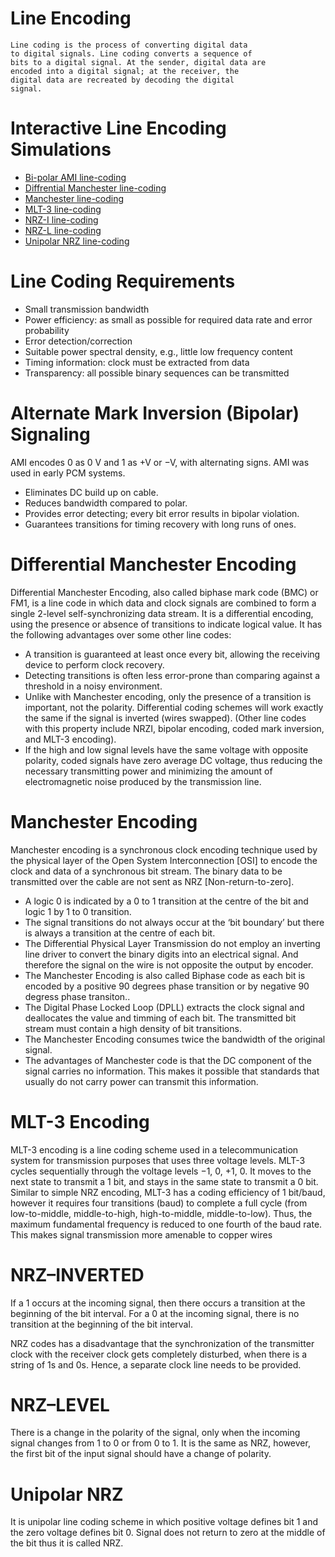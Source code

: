 
# Line Encoding 

```
Line coding is the process of converting digital data
to digital signals. Line coding converts a sequence of
bits to a digital signal. At the sender, digital data are
encoded into a digital signal; at the receiver, the
digital data are recreated by decoding the digital
signal.
```

# Interactive Line Encoding Simulations 
* [Bi-polar AMI line-coding](https://two-ticks.github.io/line-encoding/bipolar-ami-line-coding.html)
* [Diffrential Manchester line-coding](https://two-ticks.github.io/line-encoding/diffrential-manchester-line-coding.html)
* [Manchester line-coding](https://two-ticks.github.io/line-encoding/manchester-line-coding.html)
* [MLT-3 line-coding](https://two-ticks.github.io/line-encoding/mlt-3-line-coding.html)
* [NRZ-I line-coding](https://two-ticks.github.io/line-encoding/nrz-i-line-coding.html)
* [NRZ-L line-coding](https://two-ticks.github.io/line-encoding/nrz-l-line-coding.html)
* [Unipolar NRZ line-coding](https://two-ticks.github.io/line-encoding/unipolar-nrz-line-coding.html)

# Line Coding Requirements

* Small transmission bandwidth
* Power efficiency: as small as possible for required data rate and error
  probability
* Error detection/correction
* Suitable power spectral density, e.g., little low frequency content
* Timing information: clock must be extracted from data
* Transparency: all possible binary sequences can be transmitted

# Alternate Mark Inversion (Bipolar) Signaling
AMI encodes 0 as 0 V and 1 as +V or −V, with alternating signs.
AMI was used in early PCM systems.
* Eliminates DC build up on cable.
* Reduces bandwidth compared to polar.
* Provides error detecting; every bit error results in bipolar violation.
* Guarantees transitions for timing recovery with long runs of ones.
# Differential Manchester Encoding
Differential Manchester Encoding, also called biphase mark code (BMC) or FM1, is a line code in which data and clock signals are combined to form a single 2-level self-synchronizing data stream. It is a differential encoding, using the presence or absence of transitions to indicate logical value. It has the following advantages over some other line codes:

* A transition is guaranteed at least once every bit, allowing the receiving device to perform clock recovery.
* Detecting transitions is often less error-prone than comparing against a threshold in a noisy environment.
* Unlike with Manchester encoding, only the presence of a transition is important, not the polarity. Differential coding schemes will work exactly the same if the signal is inverted (wires swapped). (Other line codes with this property include NRZI, bipolar encoding, coded mark inversion, and MLT-3 encoding).
* If the high and low signal levels have the same voltage with opposite polarity, coded signals have zero average DC voltage, thus reducing the necessary transmitting power and minimizing the amount of electromagnetic noise produced by the transmission line.

# Manchester Encoding
Manchester encoding is a synchronous clock encoding technique used by the physical layer of the Open System Interconnection [OSI] to encode the clock and data of a synchronous bit stream.
The binary data to be transmitted over the cable are not sent as NRZ [Non-return-to-zero].
* A logic 0 is indicated by a 0 to 1 transition at the centre of the bit and logic 1 by 1 to 0 transition.
* The signal transitions do not always occur at the ‘bit boundary’ but there is always a transition at the centre of each bit.
* The Differential Physical Layer Transmission do not employ an inverting line driver to convert the binary digits into an electrical signal. And therefore the signal on the wire is not opposite the output by encoder.
* The Manchester Encoding is also called Biphase code as each bit is encoded by a positive 90 degrees phase transition or by negative 90 degress phase transiton..
* The Digital Phase Locked Loop (DPLL) extracts the clock signal and deallocates the value and timming of each bit. The transmitted bit stream must contain a high density of bit transitions.
* The Manchester Encoding consumes twice the bandwidth of the original signal.
* The advantages of Manchester code is that the DC component of the signal carries no information. This makes it possible that standards that usually do not carry power can transmit this information.

# MLT-3 Encoding 

MLT-3 encoding is a line coding scheme used in a telecommunication system for transmission purposes that uses three voltage levels. MLT-3 cycles sequentially through the voltage levels −1, 0, +1, 0. It moves to the next state to transmit a 1 bit, and stays in the same state to transmit a 0 bit. Similar to simple NRZ encoding, MLT-3 has a coding efficiency of 1 bit/baud, however it requires four transitions (baud) to complete a full cycle (from low-to-middle, middle-to-high, high-to-middle, middle-to-low). Thus, the maximum fundamental frequency is reduced to one fourth of the baud rate. This makes signal transmission more amenable to copper wires

# NRZ–INVERTED

If a 1 occurs at the incoming signal, then there occurs a transition at the beginning of the bit interval. For a 0 at the incoming signal, there is no transition at the beginning of the bit interval.

NRZ codes has a disadvantage that the synchronization of the transmitter clock with the receiver clock gets completely disturbed, when there is a string of 1s and 0s. Hence, a separate clock line needs to be provided.

# NRZ–LEVEL
There is a change in the polarity of the signal, only when the incoming signal changes from 1 to 0 or from 0 to 1. It is the same as NRZ, however, the first bit of the input signal should have a change of polarity.

# Unipolar NRZ
It is unipolar line coding scheme in which positive voltage defines bit 1 and the zero voltage defines bit 0. Signal does not return to zero at the middle of the bit thus it is called NRZ.
